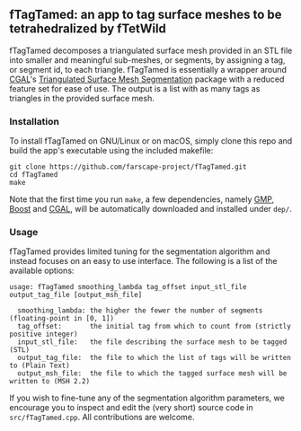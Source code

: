 ## fTagTamed: an app to tag surface meshes to be tetrahedralized by fTetWild

fTagTamed decomposes a triangulated surface mesh provided in an STL file into
smaller and meaningful sub-meshes, or segments, by assigning a tag, or segment
id, to each triangle. fTagTamed is essentially a wrapper around
[CGAL](https://www.cgal.org)'s
[Triangulated Surface Mesh Segmentation](https://doc.cgal.org/latest/Surface_mesh_segmentation/)
package with a reduced feature set for ease of use. The output is a list with
as many tags as triangles in the provided surface mesh.

### Installation

To install fTagTamed on GNU/Linux or on macOS, simply clone this repo and build
the app's executable using the included makefile:

```
git clone https://github.com/farscape-project/fTagTamed.git
cd fTagTamed
make
```

Note that the first time you run `make`, a few dependencies, namely
[GMP](https://gmplib.org), [Boost](https://www.boost.org) and
[CGAL](https://www.cgal.org), will be
automatically downloaded and installed under `dep/`.

### Usage

fTagTamed provides limited tuning for the segmentation algorithm and instead
focuses on an easy to use interface. The following is a list of the available
options:

```
usage: fTagTamed smoothing_lambda tag_offset input_stl_file output_tag_file [output_msh_file]

  smoothing_lambda: the higher the fewer the number of segments (floating-point in [0, 1])
  tag_offset:       the initial tag from which to count from (strictly positive integer)
  input_stl_file:   the file describing the surface mesh to be tagged (STL)
  output_tag_file:  the file to which the list of tags will be written to (Plain Text)
  output_msh_file:  the file to which the tagged surface mesh will be written to (MSH 2.2)
```

If you wish to fine-tune any of the segmentation algorithm parameters, we
encourage you to inspect and edit the (very short) source code in
`src/fTagTamed.cpp`. All contributions are welcome.
